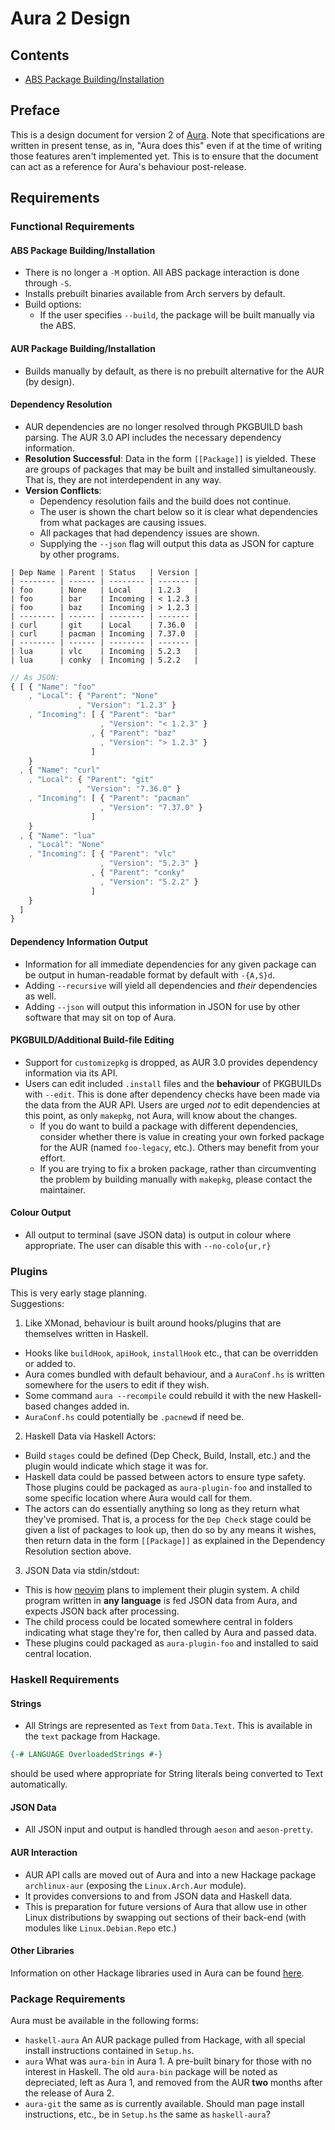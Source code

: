 # Aura 2 Design

## Contents
- [ABS Package Building/Installation](/DESIGN.md#abs-package-buildinginstallation)

## Preface
This is a design document for version 2 of
[Aura](https://github.com/fosskers/aura). Note that specifications are written
in present tense, as in, "Aura does this" even if at the time of writing those
features aren't implemented yet. This is to ensure that the document can act
as a reference for Aura's behaviour post-release.

## Requirements
### Functional Requirements

#### ABS Package Building/Installation
- There is no longer a `-M` option. All ABS package interaction is done through
  `-S`.
- Installs prebuilt binaries available from Arch servers by default.
- Build options:
  - If the user specifies `--build`, the package will be built manually via
    the ABS.

#### AUR Package Building/Installation
- Builds manually by default, as there is no prebuilt alternative for the AUR
  (by design).

#### Dependency Resolution
- AUR dependencies are no longer resolved through PKGBUILD bash parsing.
  The AUR 3.0 API includes the necessary dependency information.
- **Resolution Successful**: Data in the form `[[Package]]` is yielded. These
  are groups of packages that may be built and installed simultaneously. That
  is, they are not interdependent in any way.
- **Version Conflicts**:
  - Dependency resolution fails and the build does not continue.
  - The user is shown the chart below so it is clear what dependencies from
    what packages are causing issues.
  - All packages that had dependency issues are shown.
  - Supplying the `--json` flag will output this data as JSON for capture
    by other programs.

```
| Dep Name | Parent | Status   | Version |
| -------- | ------ | -------- | ------- |
| foo      | None   | Local    | 1.2.3   |
| foo      | bar    | Incoming | < 1.2.3 |
| foo      | baz    | Incoming | > 1.2.3 |
| -------- | ------ | -------- | ------- |
| curl     | git    | Local    | 7.36.0  |
| curl     | pacman | Incoming | 7.37.0  |
| -------- | ------ | -------- | ------- |
| lua      | vlc    | Incoming | 5.2.3   |
| lua      | conky  | Incoming | 5.2.2   |
```

```javascript
// As JSON:
{ [ { "Name": "foo"
    , "Local": { "Parent": "None"
               , "Version": "1.2.3" }
    , "Incoming": [ { "Parent": "bar"
                    , "Version": "< 1.2.3" }
                  , { "Parent": "baz"
                    , "Version": "> 1.2.3" }
                  ]
    }
  , { "Name": "curl"
    , "Local": { "Parent": "git"
               , "Version": "7.36.0" }
    , "Incoming": [ { "Parent": "pacman"
                    , "Version": "7.37.0" }
                  ]
    }
  , { "Name": "lua"
    , "Local": "None"
    , "Incoming": [ { "Parent": "vlc"
                    , "Version": "5.2.3" }
                  , { "Parent": "conky"
                    , "Version": "5.2.2" }
                  ]
    }
  ]
}
```

#### Dependency Information Output
- Information for all immediate dependencies for any given package can be output
  in human-readable format by default with `-{A,S}d`.
- Adding `--recursive` will yield all dependencies and _their_ dependencies
  as well.
- Adding `--json` will output this information in JSON for use by other
  software that may sit on top of Aura.

#### PKGBUILD/Additional Build-file Editing
- Support for `customizepkg` is dropped, as AUR 3.0 provides dependency
  information via its API.
- Users can edit included `.install` files and the **behaviour** of PKGBUILDs
  with `--edit`. This is done after dependency checks have been made via the
  data from the AUR API. Users are urged _not_ to edit dependencies at this
  point, as only `makepkg`, not Aura, will know about the changes.
  - If you do want to build a package with different dependencies, consider
    whether there is value in creating your own forked package for the AUR
    (named `foo-legacy`, etc.). Others may benefit from your effort.
  - If you are trying to fix a broken package, rather than circumventing the
    problem by building manually with `makepkg`, please contact the maintainer.

#### Colour Output
- All output to terminal (save JSON data) is output in colour where appropriate.
  The user can disable this with `--no-colo{ur,r}`

### Plugins
This is very early stage planning.<BR>
Suggestions:

1. Like XMonad, behaviour is built around hooks/plugins that are themselves
   written in Haskell.
  - Hooks like `buildHook`, `apiHook`, `installHook` etc., that can be
    overridden or added to.
  - Aura comes bundled with default behaviour, and a `AuraConf.hs` is written
    somewhere for the users to edit if they wish.
  - Some command `aura --recompile` could rebuild it with the new Haskell-based
    changes added in.
  - `AuraConf.hs` could potentially be `.pacnew`d if need be.
2. Haskell Data via Haskell Actors:
  - Build `stages` could be defined (Dep Check, Build, Install, etc.) and
    the plugin would indicate which stage it was for.
  - Haskell data could be passed between actors to ensure type safety.
    Those plugins could be packaged as `aura-plugin-foo` and installed
    to some specific location where Aura would call for them.
  - The actors can do essentially anything so long as they return what
    they've promised. That is, a process for the `Dep Check` stage could
    be given a list of packages to look up, then do so by any means it wishes,
    then return data in the form `[[Package]]` as explained in the Dependency
    Resolution section above.
3. JSON Data via stdin/stdout:
  - This is how [neovim](https://github.com/neovim/neovim) plans to implement
    their plugin system. A child program written in **any language** is fed
    JSON data from Aura, and expects JSON back after processing.
  - The child process could be located somewhere central in folders indicating
    what stage they're for, then called by Aura and passed data.
  - These plugins could packaged as `aura-plugin-foo` and installed to said
    central location.

### Haskell Requirements
#### Strings
- All Strings are represented as `Text` from `Data.Text`. This is available
  in the `text` package from Hackage.

```haskell
{-# LANGUAGE OverloadedStrings #-}
```
should be used where appropriate for String literals being converted to Text
automatically.

#### JSON Data
- All JSON input and output is handled through `aeson` and
  `aeson-pretty`.

#### AUR Interaction
- AUR API calls are moved out of Aura and into a new Hackage package
  `archlinux-aur` (exposing the `Linux.Arch.Aur` module).
- It provides conversions to and from JSON data and Haskell data.
- This is preparation for future versions of Aura that allow use in
  other Linux distributions by swapping out sections of their back-end
  (with modules like `Linux.Debian.Repo` etc.)

#### Other Libraries
Information on other Hackage libraries used in Aura can be found
[here](https://github.com/fosskers/aura/issues/223).

### Package Requirements
Aura must be available in the following forms:
- `haskell-aura` An AUR package pulled from Hackage, with all special install
  instructions contained in `Setup.hs`.
- `aura` What was `aura-bin` in Aura 1. A pre-built binary for those with
  no interest in Haskell. The old `aura-bin` package will be noted as 
  depreciated, left as Aura 1, and removed from the AUR **two** months after
  the release of Aura 2.
- `aura-git` the same as is currently available. Should man page install
  instructions, etc., be in `Setup.hs` the same as `haskell-aura`?

